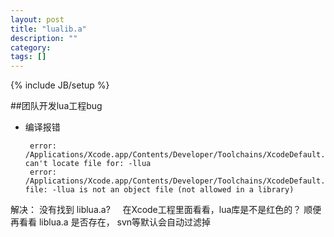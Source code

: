 ```yaml
---
layout: post
title: "lualib.a"
description: ""
category: 
tags: []
---
```

{% include JB/setup %}

##团队开发lua工程bug
 * 编译报错

        error: /Applications/Xcode.app/Contents/Developer/Toolchains/XcodeDefault.xctoolchain/usr/bin/libtool: can't locate file for: -llua
        error: /Applications/Xcode.app/Contents/Developer/Toolchains/XcodeDefault.xctoolchain/usr/bin/libtool: file: -llua is not an object file (not allowed in a library)


解决：
没有找到 liblua.a?    
在Xcode工程里面看看，lua库是不是红色的？
顺便再看看 liblua.a 是否存在， svn等默认会自动过滤掉